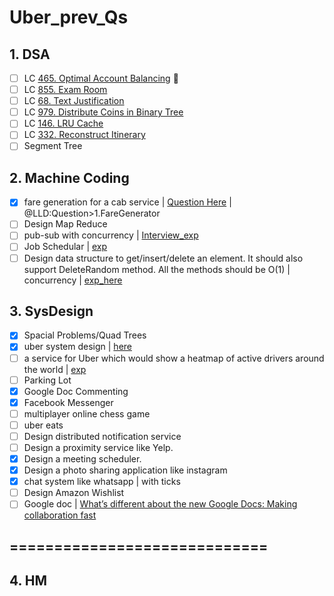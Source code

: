 # Uber\_prev\_Qs

## 1. DSA

* [ ] LC [465. Optimal Account Balancing](https://leetfree.com/problems/optimal-account-balancing) 🐽
* [ ] LC [855. Exam Room](https://leetcode.com/problems/exam-room/)
* [ ] LC [68. Text Justification](https://leetcode.com/problems/text-justification/)
* [ ] LC [979. Distribute Coins in Binary Tree](https://leetcode.com/problems/distribute-coins-in-binary-tree/)
* [ ] LC [146. LRU Cache](https://leetcode.com/problems/lru-cache/)
* [ ] LC [332. Reconstruct Itinerary](https://leetcode.com/problems/reconstruct-itinerary/)
* [ ] Segment Tree

## 2. Machine Coding

* [x] fare generation for a cab service | [Question Here](https://leetcode.com/discuss/interview-experience/682096/Uber-or-SE-2-or-Hyderabad) | @LLD:Question>1.FareGenerator
* [ ] Design Map Reduce
* [ ] pub-sub with concurrency | [Interview\_exp](https://leetcode.com/discuss/interview-experience/1453593/Uber-or-L4-or-SDE-II-or-Bangalore)
* [ ] Job Schedular | [exp](https://leetcode.com/discuss/interview-experience/951674/Uber-or-L4-or-Banglore-or-Oct-Nov-2020-Reject)
* [ ] Design data structure to get/insert/delete an element. It should also support DeleteRandom method. All the methods should be O(1) | concurrency | [exp\_here](https://leetcode.com/discuss/interview-experience/469588/Uber-Onsite-or-L5-or-Dec-2019-or-SF-or-Reject)

## 3. SysDesign

* [x] Spacial Problems/Quad Trees
* [x] uber system design | [here](https://leetcode.com/discuss/interview-question/1490926/Uber-System-Design)
* [ ] a service for Uber which would show a heatmap of active drivers around the world | [exp](https://leetcode.com/discuss/interview-experience/951674/Uber-or-L4-or-Banglore-or-Oct-Nov-2020-Reject)
* [ ] Parking Lot
* [x] Google Doc Commenting
* [x] Facebook Messenger
* [ ] multiplayer online chess game
* [ ] uber eats
* [ ] Design distributed notification service
* [ ] Design a proximity service like Yelp.
* [x] Design a meeting scheduler.
* [x] Design a photo sharing application like instagram
* [x] chat system like whatsapp | with ticks
* [ ] Design Amazon Wishlist
* [ ] Google doc | [What’s different about the new Google Docs: Making collaboration fast](https://drive.googleblog.com/2010/09/whats-different-about-new-google-docs.html)

## =============================

## 4. HM
